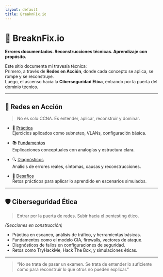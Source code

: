 ```yaml
---
layout: default
title: BreaknFix.io
---
```


# 🧠 BreaknFix.io  
**Errores documentados. Reconstrucciones técnicas. Aprendizaje con propósito.**

Este sitio documenta mi travesía técnica:  
Primero, a través de **Redes en Acción**, donde cada concepto se aplica, se rompe y se reconstruye.  
Luego, el ascenso hacia la **Ciberseguridad Ética**, entrando por la puerta del dominio técnico.

---

## 🔌 Redes en Acción

> No es solo CCNA. Es entender, aplicar, reconstruir y dominar.

- 🧪 [Práctica](/practica)  
  Ejercicios aplicados como subneteo, VLANs, configuración básica.

- 📚 [Fundamentos](/fundamentos)  
  Explicaciones conceptuales con analogías y estructura clara.

- 🔍 [Diagnósticos](/diagnosticos)  
  Análisis de errores reales, síntomas, causas y reconstrucciones.

- 🎯 [Desafíos](/desafios)  
  Retos prácticos para aplicar lo aprendido en escenarios simulados.

---

## 🛡️ Ciberseguridad Ética

> Entrar por la puerta de redes. Subir hacia el pentesting ético.

*(Secciones en construcción)*  
- Práctica en escaneo, análisis de tráfico, y herramientas básicas.  
- Fundamentos como el modelo CIA, firewalls, vectores de ataque.  
- Diagnósticos de fallos en configuraciones de seguridad.  
- Retos como TryHackMe, Hack The Box, y simulaciones éticas.

---

> “No se trata de pasar un examen. Se trata de entender lo suficiente como para reconstruir lo que otros no pueden explicar.”
